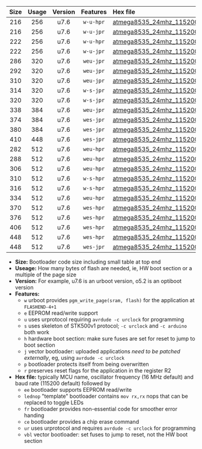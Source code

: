 |Size|Usage|Version|Features|Hex file|
|:-:|:-:|:-:|:-:|:--|
|216|256|u7.6|`w-u-hpr`|[atmega8535_24mhz_115200bps_ur.hex](https://raw.githubusercontent.com/stefanrueger/urboot/main//atmega8535_24mhz_115200bps_ur.hex)|
|216|256|u7.6|`w-u-jpr`|[atmega8535_24mhz_115200bps_ur_vbl.hex](https://raw.githubusercontent.com/stefanrueger/urboot/main//atmega8535_24mhz_115200bps_ur_vbl.hex)|
|222|256|u7.6|`w-u-hpr`|[atmega8535_24mhz_115200bps_lednop_ur.hex](https://raw.githubusercontent.com/stefanrueger/urboot/main//atmega8535_24mhz_115200bps_lednop_ur.hex)|
|222|256|u7.6|`w-u-jpr`|[atmega8535_24mhz_115200bps_lednop_ur_vbl.hex](https://raw.githubusercontent.com/stefanrueger/urboot/main//atmega8535_24mhz_115200bps_lednop_ur_vbl.hex)|
|286|320|u7.6|`weu-jpr`|[atmega8535_24mhz_115200bps_ee_ur_vbl.hex](https://raw.githubusercontent.com/stefanrueger/urboot/main//atmega8535_24mhz_115200bps_ee_ur_vbl.hex)|
|292|320|u7.6|`weu-jpr`|[atmega8535_24mhz_115200bps_ee_lednop_ur_vbl.hex](https://raw.githubusercontent.com/stefanrueger/urboot/main//atmega8535_24mhz_115200bps_ee_lednop_ur_vbl.hex)|
|310|320|u7.6|`weu-jpr`|[atmega8535_24mhz_115200bps_ee_lednop_fr_ur_vbl.hex](https://raw.githubusercontent.com/stefanrueger/urboot/main//atmega8535_24mhz_115200bps_ee_lednop_fr_ur_vbl.hex)|
|314|320|u7.6|`w-s-jpr`|[atmega8535_24mhz_115200bps_vbl.hex](https://raw.githubusercontent.com/stefanrueger/urboot/main//atmega8535_24mhz_115200bps_vbl.hex)|
|320|320|u7.6|`w-s-jpr`|[atmega8535_24mhz_115200bps_lednop_vbl.hex](https://raw.githubusercontent.com/stefanrueger/urboot/main//atmega8535_24mhz_115200bps_lednop_vbl.hex)|
|338|384|u7.6|`weu-jpr`|[atmega8535_24mhz_115200bps_ee_lednop_fr_ce_ur_vbl.hex](https://raw.githubusercontent.com/stefanrueger/urboot/main//atmega8535_24mhz_115200bps_ee_lednop_fr_ce_ur_vbl.hex)|
|374|384|u7.6|`wes-jpr`|[atmega8535_24mhz_115200bps_ee_vbl.hex](https://raw.githubusercontent.com/stefanrueger/urboot/main//atmega8535_24mhz_115200bps_ee_vbl.hex)|
|380|384|u7.6|`wes-jpr`|[atmega8535_24mhz_115200bps_ee_lednop_vbl.hex](https://raw.githubusercontent.com/stefanrueger/urboot/main//atmega8535_24mhz_115200bps_ee_lednop_vbl.hex)|
|410|448|u7.6|`wes-jpr`|[atmega8535_24mhz_115200bps_ee_lednop_fr_vbl.hex](https://raw.githubusercontent.com/stefanrueger/urboot/main//atmega8535_24mhz_115200bps_ee_lednop_fr_vbl.hex)|
|282|512|u7.6|`weu-hpr`|[atmega8535_24mhz_115200bps_ee_ur.hex](https://raw.githubusercontent.com/stefanrueger/urboot/main//atmega8535_24mhz_115200bps_ee_ur.hex)|
|288|512|u7.6|`weu-hpr`|[atmega8535_24mhz_115200bps_ee_lednop_ur.hex](https://raw.githubusercontent.com/stefanrueger/urboot/main//atmega8535_24mhz_115200bps_ee_lednop_ur.hex)|
|306|512|u7.6|`weu-hpr`|[atmega8535_24mhz_115200bps_ee_lednop_fr_ur.hex](https://raw.githubusercontent.com/stefanrueger/urboot/main//atmega8535_24mhz_115200bps_ee_lednop_fr_ur.hex)|
|310|512|u7.6|`w-s-hpr`|[atmega8535_24mhz_115200bps.hex](https://raw.githubusercontent.com/stefanrueger/urboot/main//atmega8535_24mhz_115200bps.hex)|
|316|512|u7.6|`w-s-hpr`|[atmega8535_24mhz_115200bps_lednop.hex](https://raw.githubusercontent.com/stefanrueger/urboot/main//atmega8535_24mhz_115200bps_lednop.hex)|
|334|512|u7.6|`weu-hpr`|[atmega8535_24mhz_115200bps_ee_lednop_fr_ce_ur.hex](https://raw.githubusercontent.com/stefanrueger/urboot/main//atmega8535_24mhz_115200bps_ee_lednop_fr_ce_ur.hex)|
|370|512|u7.6|`wes-hpr`|[atmega8535_24mhz_115200bps_ee.hex](https://raw.githubusercontent.com/stefanrueger/urboot/main//atmega8535_24mhz_115200bps_ee.hex)|
|376|512|u7.6|`wes-hpr`|[atmega8535_24mhz_115200bps_ee_lednop.hex](https://raw.githubusercontent.com/stefanrueger/urboot/main//atmega8535_24mhz_115200bps_ee_lednop.hex)|
|406|512|u7.6|`wes-hpr`|[atmega8535_24mhz_115200bps_ee_lednop_fr.hex](https://raw.githubusercontent.com/stefanrueger/urboot/main//atmega8535_24mhz_115200bps_ee_lednop_fr.hex)|
|448|512|u7.6|`wes-hpr`|[atmega8535_24mhz_115200bps_ee_lednop_fr_ce.hex](https://raw.githubusercontent.com/stefanrueger/urboot/main//atmega8535_24mhz_115200bps_ee_lednop_fr_ce.hex)|
|448|512|u7.6|`wes-jpr`|[atmega8535_24mhz_115200bps_ee_lednop_fr_ce_vbl.hex](https://raw.githubusercontent.com/stefanrueger/urboot/main//atmega8535_24mhz_115200bps_ee_lednop_fr_ce_vbl.hex)|

- **Size:** Bootloader code size including small table at top end
- **Useage:** How many bytes of flash are needed, ie, HW boot section or a multiple of the page size
- **Version:** For example, u7.6 is an urboot version, o5.2 is an optiboot version
- **Features:**
  + `w` urboot provides `pgm_write_page(sram, flash)` for the application at `FLASHEND-4+1`
  + `e` EEPROM read/write support
  + `u` uses urprotocol requiring `avrdude -c urclock` for programming
  + `s` uses skeleton of STK500v1 protocol; `-c urclock` and `-c arduino` both work
  + `h` hardware boot section: make sure fuses are set for reset to jump to boot section
  + `j` vector bootloader: uploaded applications *need to be patched externally*, eg, using `avrdude -c urclock`
  + `p` bootloader protects itself from being overwritten
  + `r` preserves reset flags for the application in the register R2
- **Hex file:** typically MCU name, oscillator frequency (16 MHz default) and baud rate (115200 default) followed by
  + `ee` bootloader supports EEPROM read/write
  + `lednop` "template" bootloader contains `mov rx,rx` nops that can be replaced to toggle LEDs
  + `fr` bootloader provides non-essential code for smoother error handing
  + `ce` bootloader provides a chip erase command
  + `ur` uses urprotocol and requires `avrdude -c urclock` for programming
  + `vbl` vector bootloader: set fuses to jump to reset, not the HW boot section
